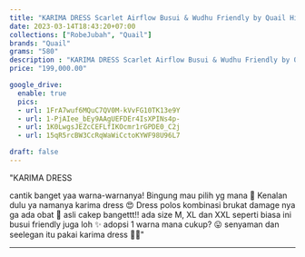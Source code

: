 ```yaml
---
title: "KARIMA DRESS Scarlet Airflow Busui & Wudhu Friendly by Quail Hijab"
date: 2023-03-14T18:43:20+07:00
collections: ["RobeJubah", "Quail"]
brands: "Quail"
grams: "580"
description : "KARIMA DRESS Scarlet Airflow Busui & Wudhu Friendly by Quail Hijab"
price: "199,000.00"

google_drive:
  enable: true
  pics:
  - url: 1FrA7wuf6MQuC7QV0M-kVvFG10TK13e9Y
  - url: 1-PjAIee_bEy9AAgUEFDEr4IsXPINs4p-
  - url: 1K0LwgsJEZcCEFLfIKOcmr1rGPDE0_C2j
  - url: 15qR5rcBW3CcRqWaWiCctoKYWF98U96L7

draft: false
---
```


"KARIMA DRESS 

cantik banget yaa warna-warnanya! Bingung mau pilih yg mana 🙈 Kenalan dulu ya namanya karima dress 😍 Dress polos kombinasi brukat damage nya ga ada obat 🥹 asli cakep bangettt!!  ada size M, XL dan XXL seperti biasa ini busui friendly juga loh ✨ adopsi 1 warna mana cukup? 😛 senyaman dan seelegan itu pakai karima dress 🫶🏻"

---    
 
